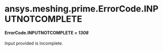 # ansys.meshing.prime.ErrorCode.INPUTNOTCOMPLETE



#### ErrorCode.INPUTNOTCOMPLETE *= 1308*

Input provided is incomplete.

<!-- !! processed by numpydoc !! -->
